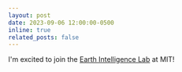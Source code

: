 ```yaml
---
layout: post
date: 2023-09-06 12:00:00-0500
inline: true
related_posts: false
---
```


I'm excited to join the [Earth Intelligence Lab](https://sites.mit.edu/earthintelligence/) at MIT!
